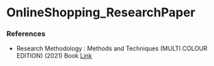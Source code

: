 # OnlineShopping_ResearchPaper

### References
- Research Methodology : Methods and Techniques (MULTI COLOUR EDITION) (2021) Book [Link](https://newagepublishers.com/servlet/nagetbiblio?bno=000896)
